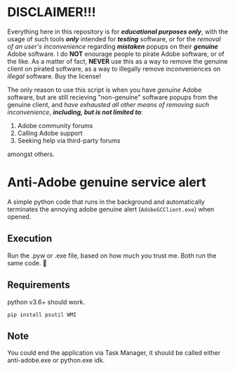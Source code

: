 # DISCLAIMER!!!
Everything here in this repository is for ***educational purposes only***, with the usage of such tools ***only*** intended for ***testing*** software, or for the *removal of an user's inconvenience* regarding ***mistaken*** popups on their ***genuine*** Adobe software. I do **NOT** enourage people to pirate Adobe software, or of the like. As a matter of fact, **NEVER** use this as a way to remove the genuine client on pirated software, as a way to illegally remove inconveniences on *illegal* software. Buy the license!

The only reason to use this script is when you have *genuine* Adobe software, but are still recieving "non-genuine" software popups from the genuine client, and *have exhausted all other means of removing such inconvenience*, ***including, but is not limited to***:

1) Adobe community forums
2) Calling Adobe support
3) Seeking help via third-party forums

amongst others.

# Anti-Adobe genuine service alert

A simple python code that runs in the background and automatically terminates the annoying adobe genuine alert (`AdobeGCClient.exe`) when opened.

## Execution
Run the .pyw or .exe file, based on how much you trust me. Both run the same code. 🙂

## Requirements
python v3.6+ should work.
```
pip install psutil WMI
```

## Note
You could end the application via Task Manager, it should be called either anti-adobe.exe or python.exe idk.
